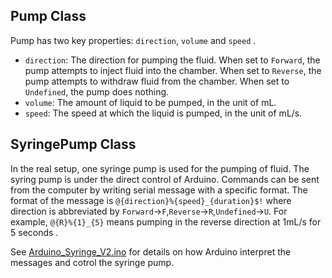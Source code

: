 ## Pump Class
Pump has two key properties: `direction`, `volume` and `speed` . 
- `direction`: The direction for pumping the fluid.
When set to `Forward`, the pump attempts to inject fluid into the chamber.
When set to `Reverse`, the pump attempts to withdraw fluid from the chamber.
When set to `Undefined`, the pump does nothing.
- `volume`: The amount of liquid to be pumped, in the unit of mL.
- `speed`: The speed at which the liquid is pumped, in the unit of mL/s.
## SyringePump Class
In the real setup, one syringe pump is used for the pumping of fluid. The syring pump is under the direct control of Arduino. 
Commands can be sent from the computer by writing serial message with a specific format. 
The format of the message is `@{direction}%{speed}_{duration}$!` where direction is abbreviated by `Forward`->`F`,`Reverse`->`R`,`Undefined`->`U`. 
For example, `@{R}%{1}_{5}` means pumping in the reverse direction at 1mL/s for 5 seconds . 

See [Arduino_Syringe_V2.ino](Arduino_Syringe_V2/Arduino_Syringe_V2.ino) for details on how Arduino interpret the messages and cotrol the syringe pump.
